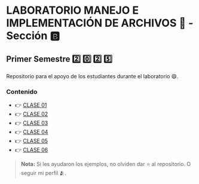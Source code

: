# LABORATORIO MANEJO E IMPLEMENTACIÓN DE ARCHIVOS 💾 - Sección 🅱️

## Primer Semestre 2️⃣ 0️⃣ 2️⃣ 5️⃣

Repositorio para el apoyo de los estudiantes durante el laboratorio 😄.

### Contenido

<ul>
    <li> 👉 <a href="https://github.com/keviingarciah/MIA_LAB_1S_2025/tree/main/CLASE01" target="_blank">CLASE 01</a></li>
    <li> 👉 <a href="https://github.com/keviingarciah/MIA_LAB_1S_2025/tree/main/CLASE02" target="_blank">CLASE 02</a></li>
    <li> 👉 <a href="https://github.com/keviingarciah/MIA_LAB_1S_2025/tree/main/CLASE03" target="_blank">CLASE 03</a></li>
    <li> 👉 <a href="https://github.com/keviingarciah/MIA_LAB_1S_2025/tree/main/CLASE04" target="_blank">CLASE 04</a></li>
    <li> 👉 <a href="https://github.com/keviingarciah/MIA_LAB_1S_2025/tree/main/CLASE05" target="_blank">CLASE 05</a></li>
    <li> 👉 <a href="https://github.com/keviingarciah/MIA_LAB_1S_2025/tree/main/CLASE06" target="_blank">CLASE 06</a></li>
</ul>

> **Nota:** Si les ayudaron los ejemplos, no olviden dar ⭐ al repositorio. O seguir mi perfil 🫂.